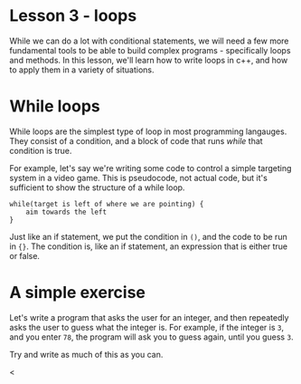 # Lesson 3 - loops

While we can do a lot with conditional statements, we will need a few more fundamental tools to
be able to build complex programs - specifically loops and methods. In this lesson, we'll learn how
to write loops in c++, and how to apply them in a variety of situations.

# While loops

While loops are the simplest type of loop in most programming langauges. They consist of a condition,
and a block of code that runs *while* that condition is true.

For example, let's say we're writing some code to control a simple targeting system in a video game.
This is pseudocode, not actual code, but it's sufficient to show the structure of a while loop.

```
while(target is left of where we are pointing) {
	aim towards the left
}
```

Just like an if statement, we put the condition in `()`, and the code to be run in `{}`. The condition
is, like an if statement, an expression that is either true or false.

# A simple exercise

Let's write a program that asks the user for an integer, and then repeatedly asks the user to guess what the
integer is. For example, if the integer is `3`, and you enter `78`, the program will ask you to guess again,
until you guess `3`.

Try and write as much of this as you can.

<
